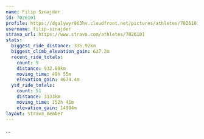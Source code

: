 ```yaml
---
name: Filip Sznajder
id: 7026101
profile: https://dgalywyr863hv.cloudfront.net/pictures/athletes/7026101/2123836/17/large.jpg
username: filip-sznajder
strava_url: https://www.strava.com/athletes/7026101
stats:
  biggest_ride_distance: 335.92km
  biggest_climb_elevation_gain: 637.2m
  recent_ride_totals:
    count: 9
    distance: 932.89km
    moving_time: 49h 55m
    elevation_gain: 4674.4m
  ytd_ride_totals:
    count: 51
    distance: 3133km
    moving_time: 152h 41m
    elevation_gain: 14904m
layout: strava_member
--- 
```

...
